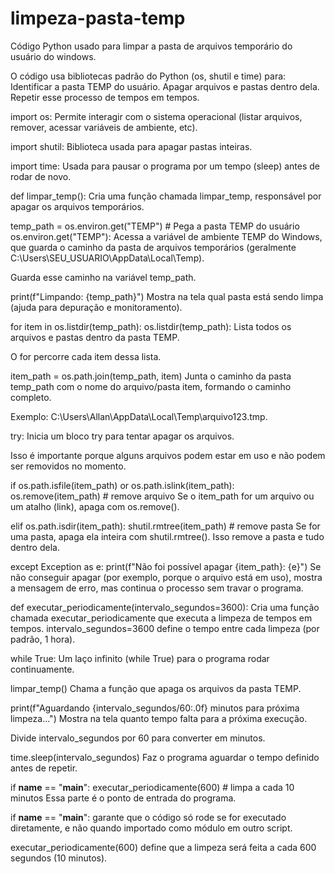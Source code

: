 # limpeza-pasta-temp
Código Python usado para limpar a pasta de arquivos temporário do usuário do windows.

O código usa bibliotecas padrão do Python (os, shutil e time) para:
Identificar a pasta TEMP do usuário.
Apagar arquivos e pastas dentro dela.
Repetir esse processo de tempos em tempos.

import os: Permite interagir com o sistema operacional (listar arquivos, remover, acessar variáveis de ambiente, etc).

import shutil: Biblioteca usada para apagar pastas inteiras.

import time: Usada para pausar o programa por um tempo (sleep) antes de rodar de novo.

def limpar_temp(): Cria uma função chamada limpar_temp, responsável por apagar os arquivos temporários.

temp_path = os.environ.get("TEMP")  # Pega a pasta TEMP do usuário
os.environ.get("TEMP"): Acessa a variável de ambiente TEMP do Windows, que guarda o caminho da pasta de arquivos temporários (geralmente C:\Users\SEU_USUARIO\AppData\Local\Temp).

Guarda esse caminho na variável temp_path.

print(f"Limpando: {temp_path}")
Mostra na tela qual pasta está sendo limpa (ajuda para depuração e monitoramento).

for item in os.listdir(temp_path):
os.listdir(temp_path): Lista todos os arquivos e pastas dentro da pasta TEMP.

O for percorre cada item dessa lista.

item_path = os.path.join(temp_path, item)
Junta o caminho da pasta temp_path com o nome do arquivo/pasta item, formando o caminho completo.

Exemplo: C:\Users\Allan\AppData\Local\Temp\arquivo123.tmp.

try:
Inicia um bloco try para tentar apagar os arquivos.

Isso é importante porque alguns arquivos podem estar em uso e não podem ser removidos no momento.

if os.path.isfile(item_path) or os.path.islink(item_path):
    os.remove(item_path)  # remove arquivo
Se o item_path for um arquivo ou um atalho (link), apaga com os.remove().


elif os.path.isdir(item_path):
    shutil.rmtree(item_path)  # remove pasta
Se for uma pasta, apaga ela inteira com shutil.rmtree().
Isso remove a pasta e tudo dentro dela.


except Exception as e:
    print(f"Não foi possível apagar {item_path}: {e}")
Se não conseguir apagar (por exemplo, porque o arquivo está em uso), mostra a mensagem de erro, mas continua o processo sem travar o programa.


def executar_periodicamente(intervalo_segundos=3600):
Cria uma função chamada executar_periodicamente que executa a limpeza de tempos em tempos.
intervalo_segundos=3600 define o tempo entre cada limpeza (por padrão, 1 hora).

while True:
Um laço infinito (while True) para o programa rodar continuamente.

limpar_temp()
Chama a função que apaga os arquivos da pasta TEMP.

print(f"Aguardando {intervalo_segundos/60:.0f} minutos para próxima limpeza...")
Mostra na tela quanto tempo falta para a próxima execução.

Divide intervalo_segundos por 60 para converter em minutos.


time.sleep(intervalo_segundos)
Faz o programa aguardar o tempo definido antes de repetir.


if __name__ == "__main__":
    executar_periodicamente(600)  # limpa a cada 10 minutos
Essa parte é o ponto de entrada do programa.

if __name__ == "__main__": garante que o código só rode se for executado diretamente, e não quando importado como módulo em outro script.

executar_periodicamente(600) define que a limpeza será feita a cada 600 segundos (10 minutos).
